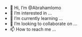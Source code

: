 - 👋 Hi, I’m @Abrahamlomo
- 👀 I’m interested in ...
- 🌱 I’m currently learning ...
- 💞️ I’m looking to collaborate on ...
- 📫 How to reach me ...

<!---
Abrahamlomo/Abrahamlomo is a ✨ special ✨ repository because its `README.md` (this file) appears on your GitHub profile.
You can click the Preview link to take a look at your changes.
--->
